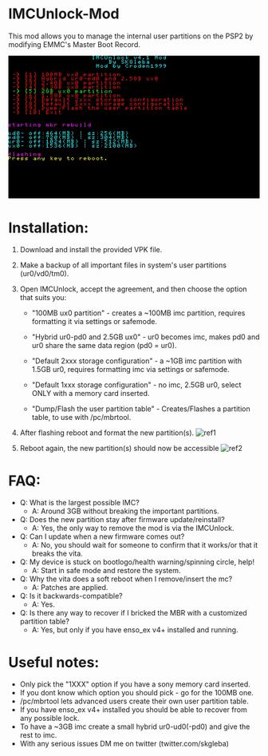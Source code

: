 # IMCUnlock-Mod
This mod allows you to manage the internal user partitions on the PSP2 by modifying EMMC's Master Boot Record.

![ref0](https://github.com/Croden1999/IMCUnlock-Mod/raw/master/ss/installer.jpg)


# Installation:
1) Download and install the provided VPK file.

2) Make a backup of all important files in system's user partitions (ur0/vd0/tm0).

3) Open IMCUnlock, accept the agreement, and then choose the option that suits you:
   
   - "100MB ux0 partition" - creates a ~100MB imc partition, requires formatting it via settings or safemode.

   - "Hybrid ur0-pd0 and 2.5GB ux0" - ur0 becomes imc, makes pd0 and ur0 share the same data region (pd0 = ur0).
 
   - "Default 2xxx storage configuration" - a ~1GB imc partition with 1.5GB ur0, requires formatting imc via settings or safemode.

   - "Default 1xxx storage configuration" - no imc, 2.5GB ur0, select ONLY with a memory card inserted.

   - "Dump/Flash the user partition table" - Creates/Flashes a partition table, to use with /pc/mbrtool. 

4) After flashing reboot and format the new partition(s).
![ref1](https://github.com/SKGleba/IMCUnlock/raw/master/ss/fmenu.jpg)

5) Reboot again, the new partition(s) should now be accessible
![ref2](https://github.com/SKGleba/IMCUnlock/raw/master/ss/sysinfo.jpg)

# FAQ:
 - Q: What is the largest possible IMC?
   - A: Around 3GB without breaking the important partitions.
 - Q: Does the new partition stay after firmware update/reinstall?
   - A: Yes, the only way to remove the mod is via the IMCUnlock.
 - Q: Can I update when a new firmware comes out?
   - A: No, you should wait for someone to confirm that it works/or that it breaks the vita.
 - Q: My device is stuck on bootlogo/health warning/spinning circle, help!
   - A: Start in safe mode and restore the system.
 - Q: Why the vita does a soft reboot when I remove/insert the mc?
   - A: Patches are applied.
 - Q: Is it backwards-compatible?
   - A: Yes.
 - Q: Is there any way to recover if I bricked the MBR with a customized partition table?
   - A: Yes, but only if you have enso_ex v4+ installed and running.
 
 # Useful notes:
- Only pick the "1XXX" option if you have a sony memory card inserted.
- If you dont know which option you should pick - go for the 100MB one.
- /pc/mbrtool lets advanced users create their own user partition table.
- If you have enso_ex v4+ installed you should be able to recover from any possible lock.
- To have a ~3GB imc create a small hybrid ur0-ud0(-pd0) and give the rest to imc.
- With any serious issues DM me on twitter (twitter.com/skgleba)
